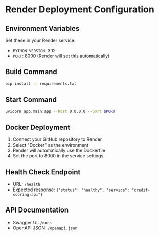 # Render Deployment Configuration

## Environment Variables
Set these in your Render service:
- `PYTHON_VERSION`: 3.12
- `PORT`: 8000 (Render will set this automatically)

## Build Command
```bash
pip install -r requirements.txt
```

## Start Command
```bash
uvicorn app.main:app --host 0.0.0.0 --port $PORT
```

## Docker Deployment
1. Connect your GitHub repository to Render
2. Select "Docker" as the environment
3. Render will automatically use the Dockerfile
4. Set the port to 8000 in the service settings

## Health Check Endpoint
- URL: `/health`
- Expected response: `{"status": "healthy", "service": "credit-scoring-api"}`

## API Documentation
- Swagger UI: `/docs`
- OpenAPI JSON: `/openapi.json`
